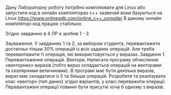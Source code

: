 
Дану Лабораторну роботу потрібно компілювати для Linux або запустити код в онлайн компіляторах с++ зазвичай вони базуються на Linux https://www.onlinegdb.com/online_c++_compiler В даному онлайн компіляторі код працює стабільно.

Згідно завданню в 4 ЛР я зробив 1 - 3

Зауваження. У завданнях 1 та 2, за вибором студента, перевантажити
достатньо тільки 30% операцій із всіх заданих операцій. Але треба
перевантажити ті операція, які використовується у виразах.
Завдання 1.
 Перевантаження операцій. Вектори. Написати програму
обчислення «векторних» виразів (тобто вираз складається операцій на
векторами та скалярними величинами). В програмі має бути декілька виразів,
вираз має складатися із 5 та більше операцій. Розробити та реалізувати клас
«вектор» (тип даних) згідно варіантів, у класі переважити операції.
Перевантажені операції повинні бути присутні хоча б одному з виразів.
